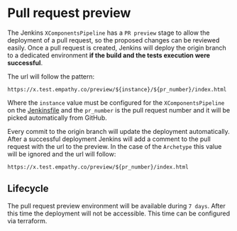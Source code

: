 # Pull request preview

The Jenkins `XComponentsPipeline` has a `PR preview` stage to allow the deployment of a pull request, so the proposed
changes can be reviewed easily. Once a pull request is created, Jenkins will deploy the origin branch to a dedicated
environment **if the build and the tests execution were successful**.

The url will follow the pattern:

```https://x.test.empathy.co/preview/${instance}/${pr_number}/index.html```

Where the `instance` value must be configured for the `XComponentsPipeline`
on the [Jenkinsfile](https://github.com/empathyco/x-archetype/blob/main/Jenkinsfile#L2) and the `pr_number` is the pull
request number and it will be picked automatically from GitHub.

Every commit to the origin branch will update the deployment automatically. After a successful deployment Jenkins will
add a comment to the pull request with the url to the preview. In the case of the `Archetype` this value will be ignored
and the url will follow:

```https://x.test.empathy.co/preview/${pr_number}/index.html```


## Lifecycle

The pull request preview environment will be available during `7 days`.  After this time the deployment will not be accessible.
This time can be configured via terraform.



